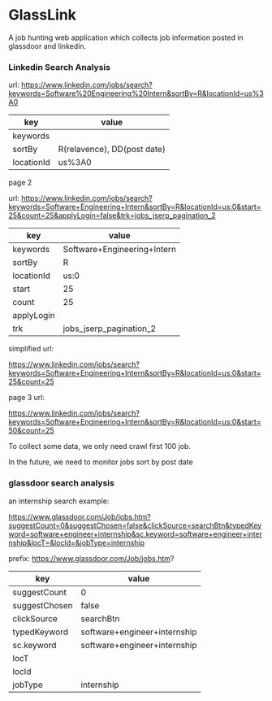 # GlassLink
A job hunting web application which collects job information posted in glassdoor and linkedin.



### Linkedin Search Analysis

url: https://www.linkedin.com/jobs/search?keywords=Software%20Engineering%20Intern&sortBy=R&locationId=us%3A0



| key        | value                       |
| ---------- | --------------------------- |
| keywords   |                             |
| sortBy     | R(relavence), DD(post date) |
| locationId | us%3A0                      |



page 2

url: https://www.linkedin.com/jobs/search?keywords=Software+Engineering+Intern&sortBy=R&locationId=us:0&start=25&count=25&applyLogin=false&trk=jobs_jserp_pagination_2



| key        | value                       |
| ---------- | --------------------------- |
| keywords   | Software+Engineering+Intern |
| sortBy     | R                           |
| locationId | us:0                        |
| start      | 25                          |
| count      | 25                          |
| applyLogin |                             |
| trk        | jobs_jserp_pagination_2     |



simplified url:

https://www.linkedin.com/jobs/search?keywords=Software+Engineering+Intern&sortBy=R&locationId=us:0&start=25&count=25



page 3 url:

https://www.linkedin.com/jobs/search?keywords=Software+Engineering+Intern&sortBy=R&locationId=us:0&start=50&count=25



To collect some data, we only need crawl first 100 job.

In the future, we need to monitor jobs sort by post date





### glassdoor search analysis

an internship search example:

https://www.glassdoor.com/Job/jobs.htm?suggestCount=0&suggestChosen=false&clickSource=searchBtn&typedKeyword=software+engineer+internship&sc.keyword=software+engineer+internship&locT=&locId=&jobType=internship



prefix: https://www.glassdoor.com/Job/jobs.htm?

| key           | value                        |
| ------------- | ---------------------------- |
| suggestCount  | 0                            |
| suggestChosen | false                        |
| clickSource   | searchBtn                    |
| typedKeyword  | software+engineer+internship |
| sc.keyword    | software+engineer+internship |
| locT          |                              |
| locId         |                              |
| jobType       | internship                   |



